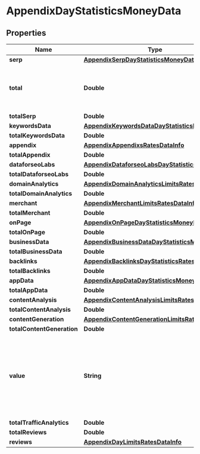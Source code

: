 

# AppendixDayStatisticsMoneyData


## Properties

| Name | Type | Description | Notes |
|------------ | ------------- | ------------- | -------------|
|**serp** | [**AppendixSerpDayStatisticsMoneyData**](AppendixSerpDayStatisticsMoneyData.md) |  |  [optional] |
|**total** | **Double** | total amount of money deposited to your account |  [optional] |
|**totalSerp** | **Double** |  |  [optional] |
|**keywordsData** | [**AppendixKeywordsDataDayStatisticsMoneyData**](AppendixKeywordsDataDayStatisticsMoneyData.md) |  |  [optional] |
|**totalKeywordsData** | **Double** |  |  [optional] |
|**appendix** | [**AppendixAppendixsRatesDataInfo**](AppendixAppendixsRatesDataInfo.md) |  |  [optional] |
|**totalAppendix** | **Double** |  |  [optional] |
|**dataforseoLabs** | [**AppendixDataforseoLabsDayStatisticsRatesData**](AppendixDataforseoLabsDayStatisticsRatesData.md) |  |  [optional] |
|**totalDataforseoLabs** | **Double** |  |  [optional] |
|**domainAnalytics** | [**AppendixDomainAnalyticsLimitsRatesDataInfo**](AppendixDomainAnalyticsLimitsRatesDataInfo.md) |  |  [optional] |
|**totalDomainAnalytics** | **Double** |  |  [optional] |
|**merchant** | [**AppendixMerchantLimitsRatesDataInfo**](AppendixMerchantLimitsRatesDataInfo.md) |  |  [optional] |
|**totalMerchant** | **Double** |  |  [optional] |
|**onPage** | [**AppendixOnPageDayStatisticsMoneyData**](AppendixOnPageDayStatisticsMoneyData.md) |  |  [optional] |
|**totalOnPage** | **Double** |  |  [optional] |
|**businessData** | [**AppendixBusinessDataDayStatisticsMoneyData**](AppendixBusinessDataDayStatisticsMoneyData.md) |  |  [optional] |
|**totalBusinessData** | **Double** |  |  [optional] |
|**backlinks** | [**AppendixBacklinksDayStatisticsRatesData**](AppendixBacklinksDayStatisticsRatesData.md) |  |  [optional] |
|**totalBacklinks** | **Double** |  |  [optional] |
|**appData** | [**AppendixAppDataDayStatisticsMoneyData**](AppendixAppDataDayStatisticsMoneyData.md) |  |  [optional] |
|**totalAppData** | **Double** |  |  [optional] |
|**contentAnalysis** | [**AppendixContentAnalysisLimitsRatesDataInfo**](AppendixContentAnalysisLimitsRatesDataInfo.md) |  |  [optional] |
|**totalContentAnalysis** | **Double** |  |  [optional] |
|**contentGeneration** | [**AppendixContentGenerationLimitsRatesDataInfo**](AppendixContentGenerationLimitsRatesDataInfo.md) |  |  [optional] |
|**totalContentGeneration** | **Double** |  |  [optional] |
|**value** | **String** | time period for grouping day in the yyyy-MM-dd format minute in the yyyy-MM-dd HH:mm format |  [optional] |
|**totalTrafficAnalytics** | **Double** |  |  [optional] |
|**totalReviews** | **Double** |  |  [optional] |
|**reviews** | [**AppendixDayLimitsRatesDataInfo**](AppendixDayLimitsRatesDataInfo.md) |  |  [optional] |



